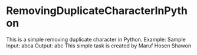 # RemovingDuplicateCharacterInPython
This is a simple removing duplicate character in Python. Example: Sample Input: abca   Output: abc
This simple task is created by Maruf Hosen Shawon
